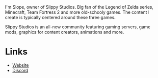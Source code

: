 I'm Slope, owner of Slippy Studios. Big fan of the Legend of Zelda series, Minecraft, Team Fortress 2 and more old-schooly games. The content I create is typically centered around these three games.

Slippy Studios is an all-new community featuring gaming servers, game mods, graphics for content creators, animations and more.

# Links  
- [Website](https://slippystudios.com)
- [Discord](https://discord.gg/KnfGTYbK3D)
